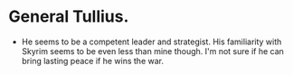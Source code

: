 # General Tullius.
- He seems to be a competent leader and strategist. His familiarity with Skyrim seems to be even less than mine though. I'm not sure if he can bring lasting peace if he wins the war.
